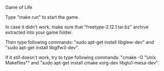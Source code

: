 Game of Life

Type "make run" to start the game.

In case it didn't work, make sure that "freetype-2.12.1.tar.bz" archive extracted into your game folder.

Then type following commands: "sudo apt-get install libglew-dev" and "sudo apt-get install libglfw3-dev".

If it still doesn't work, try to type following commands: "cmake -G "Unix Makefiles"" and "sudo apt-get install cmake xorg-dev libglu1-mesa-dev".
